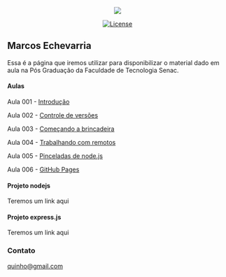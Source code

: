 <p align="center"><img src="https://www.senacrs.com.br/imagens/senac_logo.png"></p>

<p align="center">
<a href="https://packagist.org/packages/laravel/framework"><img src="https://poser.pugx.org/laravel/framework/license.svg" alt="License"></a>
</p>

## Marcos Echevarria

Essa é a página que iremos utilizar para disponibilizar o material dado em aula na Pós Graduação da Faculdade de Tecnologia Senac.

#### Aulas

Aula 001 - [Introdução](https://docs.google.com/presentation/d/1TKlxBIbCcONGALe1pOmOoqMhwrV3_EO-YuyHdGl0Qls/edit?usp=sharing)

Aula 002 - [Controle de versões](https://docs.google.com/presentation/d/1VLYD22YrTMvCXU1-DhMIc4LeDsqpgrkq4mw1TGdbDiA/edit?usp=sharing)

Aula 003 - [Começando a brincadeira](https://docs.google.com/presentation/d/14waWZiGUv6r5cMgjjXxmDBY2zPObGPzPrX-qys7M4M0/edit?usp=sharing)

Aula 004 - [Trabalhando com remotos](https://docs.google.com/presentation/d/1WvefcjakPqQShfWZUyJw2GDRPCOSOjLMrXIYDnDvXmw/edit?usp=sharing)

Aula 005 - [Pinceladas de node.js](https://docs.google.com/presentation/d/1kME5miGY1vJmm5hgin7TC2mNvVCUNT1IGxU-DzUeS9o/edit?usp=sharing)

Aula 006 - [GitHub Pages](https://docs.google.com/presentation/d/1zgIHzg2SCITrxpp2ceV4hTfCTtK2x6XMyafWYcWcqK0/edit?usp=sharing)

#### Projeto nodejs

Teremos um link aqui

#### Projeto express.js 

Teremos um link aqui

### Contato

quinho@gmail.com

